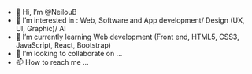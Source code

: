 - 👋 Hi, I’m @NeilouB
- 👀 I’m interested in : Web, Software and App  development/ Design (UX, UI, Graphic)/ AI
- 🌱 I’m currently learning Web development (Front end, HTML5, CSS3, JavaScript, React, Bootstrap)
- 💞️ I’m looking to collaborate on ...
- 📫 How to reach me ...

<!---
NeilouB/NeilouB is a ✨ special ✨ repository because its `README.md` (this file) appears on your GitHub profile.
You can click the Preview link to take a look at your changes.
--->
